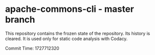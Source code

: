 # apache-commons-cli - master branch

This repository contains the frozen state of the repository.
Its history is cleared. It is used only for static code
analysis with Codacy.

Commit Time: 1727712320